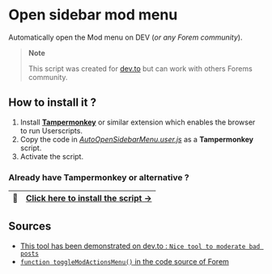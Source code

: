 # Open sidebar mod menu
Automatically open the Mod menu on DEV (*or any Forem community*).

> **Note**
>
> This script was created for [dev.to](https://dev.to) but can work with others Forems community.

## How to install it ?

1. Install **[Tampermonkey](https://www.tampermonkey.net/)** or similar extension which enables the browser to run Userscripts.
2. Copy the code in *[AutoOpenSidebarMenu.user.js](AutoOpenSidebarMenu.user.js)* as a **Tampermonkey** script. 
3. Activate the script.

### Already have Tampermonkey or alternative ?

| :electric_plug: | [Click here to install the script →](https://github.com/devtotools/open-devto-panel-sidebar-mod/raw/main/AutoOpenSidebarModDEV.user.js) |
|-----------------|-----------------------------------------------------------------------------------------------------------------------------------------|

## Sources

- [This tool has been demonstrated on dev.to : `Nice tool to moderate bad posts`](https://dev.to/thomasbnt/nice-tool-to-moderate-bad-posts-on-a-forem-4381)
- [`function toggleModActionsMenu()` in the code source of Forem](https://github.com/forem/forem/blob/main/app/javascript/actionsPanel/initializeActionsPanelToggle.js#L19)
